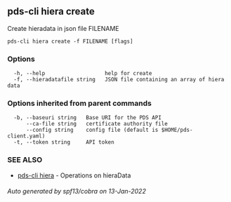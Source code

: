 ## pds-cli hiera create

Create hieradata in json file FILENAME

```
pds-cli hiera create -f FILENAME [flags]
```

### Options

```
  -h, --help                   help for create
  -f, --hieradatafile string   JSON file containing an array of hiera data
```

### Options inherited from parent commands

```
  -b, --baseuri string   Base URI for the PDS API
      --ca-file string   certificate authority file
      --config string    config file (default is $HOME/pds-client.yaml)
  -t, --token string     API token
```

### SEE ALSO

* [pds-cli hiera](pds-cli_hiera.md)	 - Operations on hieraData

###### Auto generated by spf13/cobra on 13-Jan-2022
